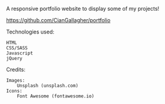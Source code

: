 A responsive portfolio website to display some of my projects!

https://github.com/CianGallagher/portfolio

Technologies used:
	
	HTML
	CSS/SASS
	Javascript
	jQuery	

Credits:

	Images:
		Unsplash (unsplash.com)
	Icons:
		Font Awesome (fontawesome.io)
